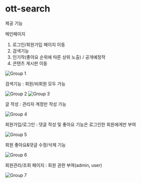 # ott-search

제공 기능

메인페이지
1. 로그인/회원가입 페이지 이동
2. 검색기능
3. 인기작(좋아요 순위에 따른 상위 노출) / 공개예정작
4. 콘텐츠 게시판 이동
   
![Group 1](https://github.com/suover/ott-search/assets/159120751/efcaa5af-1aef-4f5a-bba6-4bf530ae3057)

검색기능 : 회원/비회원 모두 가능

![Group 2](https://github.com/suover/ott-search/assets/159120751/e5897742-b65a-4334-ace6-1cfc7457294e)
![Group 3](https://github.com/suover/ott-search/assets/159120751/315d253a-b0de-4a13-9780-e318576a5592)

글 작성 : 관리자 계정만 작성 가능

![Group 4](https://github.com/suover/ott-search/assets/159120751/07833795-cf09-4ea3-b934-3bc30bbd9924)

회원가입/로그인 : 댓글 작성 및 좋아요 기능은 로그인한 회원에게만 부여

![Group 5](https://github.com/suover/ott-search/assets/159120751/e97a4a21-0824-4900-9787-1e8dbd97d757)

회원 좋아요&댓글 수정/삭제 기능

![Group 6](https://github.com/suover/ott-search/assets/159120751/7e32a42d-e282-449f-81d6-68129e5cf24d)

회원관리/조회 페이지 : 회원 권한 부여(admin, user)

![Group 7](https://github.com/suover/ott-search/assets/159120751/dbc7f49e-b5b2-48b0-a2aa-09867a05f455)

